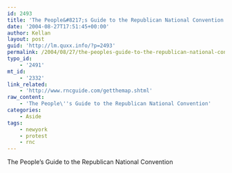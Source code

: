 ```yaml
---
id: 2493
title: 'The People&#8217;s Guide to the Republican National Convention'
date: '2004-08-27T17:51:45+00:00'
author: Kellan
layout: post
guid: 'http://lm.quxx.info/?p=2493'
permalink: /2004/08/27/the-peoples-guide-to-the-republican-national-convention/
typo_id:
    - '2491'
mt_id:
    - '2332'
link_related:
    - 'http://www.rncguide.com/getthemap.shtml'
raw_content:
    - 'The People\''s Guide to the Republican National Convention'
categories:
    - Aside
tags:
    - newyork
    - protest
    - rnc
---
```


The People’s Guide to the Republican National Convention
